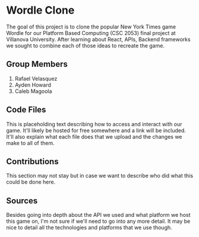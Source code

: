 # Wordle Clone
The goal of this project is to clone the popular New York Times game Wordle for our Platform Based Computing (CSC 2053) final project at Villanova University. After learning about React, APIs, Backend frameworks we sought to combine each of those ideas to recreate the game.

## Group Members
1. Rafael Velasquez
2. Ayden Howard
3. Caleb Magoola

## Code Files
This is placeholding text describing how to access and interact with our game. It'll likely be hosted for free somewhere and a link will be included. It'll also explain what each file does that we upload and the changes we make to all of them.

## Contributions
This section may not stay but in case we want to describe who did what this could be done here.

## Sources
Besides going into depth about the API we used and what platform we host this game on, I'm not sure if we'll need to go into any more detail. It may be nice to detail all the technologies and platforms that we use though.
